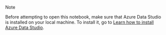 > [!NOTE]
> Before attempting to open this notebook, make sure that Azure Data Studio is installed on your local machine. To install it, go to [Learn how to install Azure Data Studio](/sql/azure-data-studio/download-azure-data-studio).
